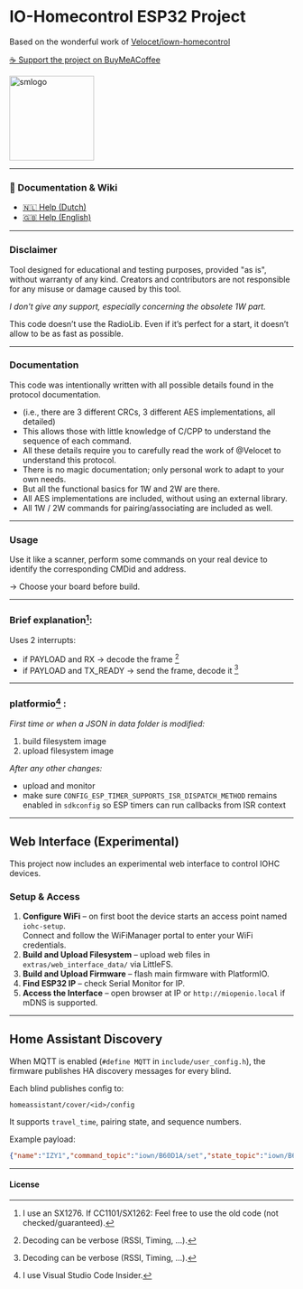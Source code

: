 # IO-Homecontrol ESP32 Project

Based on the wonderful work of [Velocet/iown-homecontrol](https://github.com/Velocet/iown-homecontrol)

[☕ Support the project on BuyMeACoffee](https://buymeacoffee.com/dyna_mite)

<img src="https://github.com/user-attachments/assets/f6b606a1-0eca-4fd6-a509-d5d1136b2d31" alt="smlogo" width="150"/>

---

### 📖 Documentation & Wiki
- [🇳🇱 Help (Dutch)](./Help.md)  
- [🇬🇧 Help (English)](./Help_EN_Custom.md)  

---

### **Disclaimer**  
Tool designed for educational and testing purposes, provided "as is", without warranty of any kind. Creators and contributors are not responsible for any misuse or damage caused by this tool.

_I don't give any support, especially concerning the obsolete 1W part._

This code doesn’t use the RadioLib. Even if it’s perfect for a start, it doesn’t allow to be as fast as possible.

---

### Documentation
This code was intentionally written with all possible details found in the protocol documentation.  
- (i.e., there are 3 different CRCs, 3 different AES implementations, all detailed)  
- This allows those with little knowledge of C/CPP to understand the sequence of each command.  
- All these details require you to carefully read the work of @Velocet to understand this protocol.  
- There is no magic documentation; only personal work to adapt to your own needs.  
- But all the functional basics for 1W and 2W are there.  
- All AES implementations are included, without using an external library.  
- All 1W / 2W commands for pairing/associating are included as well.  

---

### Usage
Use it like a scanner, perform some commands on your real device to identify the corresponding CMDid and address.  

→ Choose your board before build.  

---

### Brief explanation[^1]:
Uses 2 interrupts:  
- if PAYLOAD and RX → decode the frame [^3]  
- if PAYLOAD and TX_READY → send the frame, decode it [^3]  

---

### platformio[^2] :
_First time or when a JSON in data folder is modified:_  
1. build filesystem image  
2. upload filesystem image  

_After any other changes:_  
- upload and monitor  
- make sure `CONFIG_ESP_TIMER_SUPPORTS_ISR_DISPATCH_METHOD` remains enabled in `sdkconfig` so ESP timers can run callbacks from ISR context  

[^1]: I use an SX1276. If CC1101/SX1262: Feel free to use the old code (not checked/guaranteed).  
[^2]: I use Visual Studio Code Insider.  
[^3]: Decoding can be verbose (RSSI, Timing, …).  

---

## Web Interface (Experimental)

This project now includes an experimental web interface to control IOHC devices.

### Setup & Access
1. **Configure WiFi** – on first boot the device starts an access point named `iohc-setup`.  
   Connect and follow the WiFiManager portal to enter your WiFi credentials.  
2. **Build and Upload Filesystem** – upload web files in `extras/web_interface_data/` via LittleFS.  
3. **Build and Upload Firmware** – flash main firmware with PlatformIO.  
4. **Find ESP32 IP** – check Serial Monitor for IP.  
5. **Access the Interface** – open browser at IP or `http://miopenio.local` if mDNS is supported.  

---

## Home Assistant Discovery

When MQTT is enabled (`#define MQTT` in `include/user_config.h`), the firmware publishes HA discovery messages for every blind.  

Each blind publishes config to:  
```
homeassistant/cover/<id>/config
```

It supports `travel_time`, pairing state, and sequence numbers.  

Example payload:  
```json
{"name":"IZY1","command_topic":"iown/B60D1A/set","state_topic":"iown/B60D1A/state","position_topic":"iown/B60D1A/position","unique_id":"B60D1A","payload_open":"OPEN","payload_close":"CLOSE","payload_stop":"STOP","device_class":"blind","availability_topic":"iown/status"}
```

---

#### **License**

